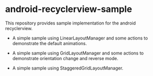 android-recyclerview-sample
===========================

This repository provides sample implementation for the android recyclerview.

- A simple sample using LinearLayoutManager and some actions to demonstrate the default animations.

- A simple sample using GridLayoutManager and some actions to demonstrate orientation change and reverse mode.

- A simple sample using StaggeredGridLayoutManager.
